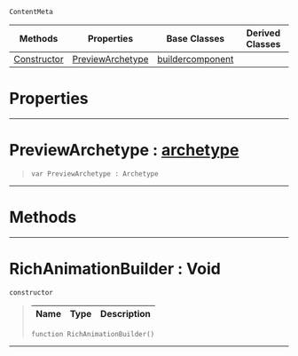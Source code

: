  `ContentMeta`

|Methods|Properties|Base Classes|Derived Classes|
|---|---|---|---|
|[ Constructor](https://github.com/ArendDanielek/ZeroDocsTest/blob/master/code_reference/class_reference/richanimationbuilder.markdown#richanimationbuilder-voi)|[ PreviewArchetype](https://github.com/ArendDanielek/ZeroDocsTest/blob/master/code_reference/class_reference/richanimationbuilder.markdown#previewarchetype-zero-en)|[buildercomponent](https://github.com/ArendDanielek/ZeroDocsTest/blob/master/code_reference/class_reference/buildercomponent.markdown)| |


 #  Properties


---  
 #  PreviewArchetype : [archetype](https://github.com/ArendDanielek/ZeroDocsTest/blob/master/code_reference/class_reference/archetype.markdown)

> 
> ``` lang=cpp, name=Zilch
> var PreviewArchetype : Archetype


---  
 #  Methods


---  
 #  RichAnimationBuilder : Void

 `constructor`

> 
> |Name|Type|Description|
> |---|---|---|
> ``` lang=cpp, name=Zilch
> function RichAnimationBuilder()
> ``` 


---  
 
  
  
  
  
  
  
  

 